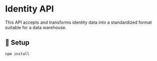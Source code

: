 # Identity API

This API accepts and transforms identity data into a standardized format suitable for a data warehouse.

## 🔧 Setup

```bash
npm install
